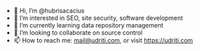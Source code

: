 - 👋 Hi, I’m @hubrisacacius
- 👀 I’m interested in SEO, site security, software development
- 🌱 I’m currently learning data repository management
- 💞️ I’m looking to collaborate on source control
- 📫 How to reach me: mail@udriti.com, or visit https://udriti.com

<!---
hubrisacacius/hubrisacacius is a ✨ special ✨ repository because its `README.md` (this file) appears on your GitHub profile.
You can click the Preview link to take a look at your changes.
--->
